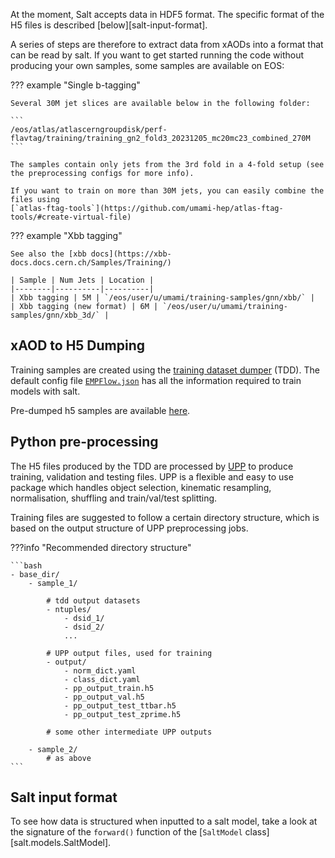 At the moment, Salt accepts data in HDF5 format.
The specific format of the H5 files is described [below][salt-input-format].

A series of steps are therefore to extract data from xAODs into a format that can be read by salt.
If you want to get started running the code without producing your own samples, some samples are available on EOS:

??? example "Single b-tagging"

    Several 30M jet slices are available below in the following folder:

    ```
    /eos/atlas/atlascerngroupdisk/perf-flavtag/training/training_gn2_fold3_20231205_mc20mc23_combined_270M
    ```

    The samples contain only jets from the 3rd fold in a 4-fold setup (see the preprocessing configs for more info).
    
    If you want to train on more than 30M jets, you can easily combine the files using
    [`atlas-ftag-tools`](https://github.com/umami-hep/atlas-ftag-tools/#create-virtual-file)

??? example "Xbb tagging"
    
    See also the [xbb docs](https://xbb-docs.docs.cern.ch/Samples/Training/)

    | Sample | Num Jets | Location |
    |--------|----------|----------|
    | Xbb tagging | 5M | `/eos/user/u/umami/training-samples/gnn/xbb/` |
    | Xbb tagging (new format) | 6M | `/eos/user/u/umami/training-samples/gnn/xbb_3d/` |



## xAOD to H5 Dumping

Training samples are created using the [training dataset dumper](https://gitlab.cern.ch/atlas-flavor-tagging-tools/training-dataset-dumper/) (TDD).
The default config file [`EMPFlow.json`](https://gitlab.cern.ch/atlas-flavor-tagging-tools/training-dataset-dumper/-/blob/r22/configs/single-b-tag/EMPFlowGNN.json) has all the information required to train models with salt.

Pre-dumped h5 samples are available [here](https://ftag.docs.cern.ch/samples/samples/).


## Python pre-processing

The H5 files produced by the TDD are processed by [UPP](https://github.com/umami-hep/umami-preprocessing) to produce training, validation and testing files.
UPP is a flexible and easy to use package which handles object selection, kinematic resampling, normalisation, shuffling and train/val/test splitting.

Training files are suggested to follow a certain directory structure, which is based on the output structure of UPP preprocessing jobs.

???info "Recommended directory structure"

    ```bash
    - base_dir/
        - sample_1/

            # tdd output datasets
            - ntuples/
                - dsid_1/
                - dsid_2/
                ...

            # UPP output files, used for training
            - output/
                - norm_dict.yaml
                - class_dict.yaml
                - pp_output_train.h5
                - pp_output_val.h5
                - pp_output_test_ttbar.h5
                - pp_output_test_zprime.h5

            # some other intermediate UPP outputs

        - sample_2/
            # as above
    ```


## Salt input format

To see how data is structured when inputted to a salt model,
take a look at the signature of the `forward()` function of the
[`SaltModel` class][salt.models.SaltModel].
